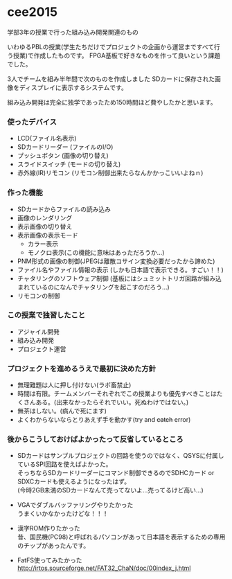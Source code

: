 # cee2015
学部3年の授業で行った組み込み開発関連のもの

いわゆるPBLの授業(学生たちだけでプロジェクトの企画から運営まですべて行う授業)で作成したものです。
FPGA基板で好きなものを作って良いという課題でした。

3人でチームを組み半年間で次のものを作成しました
SDカードに保存された画像をディスプレイに表示するシステムです。

組み込み開発は完全に独学であったため150時間ほど費やしたかと思います。

### 使ったデバイス
* LCD(ファイル名表示)
* SDカードリーダー (ファイルのI/O)
* プッシュボタン (画像の切り替え)
* スライドスイッチ (モードの切り替え)
* 赤外線(IR)リモコン (リモコン制御出来たらなんかかっこいいよねｎ)

### 作った機能
* SDカードからファイルの読み込み
* 画像のレンダリング
* 表示画像の切り替え
* 表示画像の表示モード
  * カラー表示
  * モノクロ表示(この機能に意味はあっただろうか…)
* PNM形式の画像の制御(JPEGは離散コサイン変換必要だったから諦めた)
* ファイル名やファイル情報の表示 (しかも日本語で表示できる。すごい！！)
* チャタリングのソフトウェア制御 (基板にはシュミットトリガ回路が組み込まれているのになんでチャタリングを起こすのだろう…)
* リモコンの制御


### この授業で独習したこと
* アジャイル開発
* 組み込み開発
* プロジェクト運営

### プロジェクトを進めるうえで最初に決めた方針
* 無理難題は人に押し付けない(ラボ畜禁止)
* 時間は有限。チームメンバーそれぞれでこの授業よりも優先すべきことはたくさんある。(出来なかったらそれでいい。死ぬわけではない。)
* 無茶はしない。(病んで死にます)
* よくわからないならとりあえず手を動かす(try and ~~catch~~ error)

### 後からこうしておけばよかったって反省しているところ
* SDカードはサンプルプロジェクトの回路を使うのではなく、QSYSに付属しているSPI回路を使えばよかった。 \
そっちならSDカードリーダーにコマンド制御できるのでSDHCカード or SDXCカードも使えるようになったはず。 \
(今時2GB未満のSDカードなんて売ってないよ…売ってるけど高い…)
 
* VGAでダブルバッファリングやりたかった \
うまくいかなかったけどな！！！

* 漢字ROM作りたかった \
 昔、国民機(PC98)と呼ばれるパソコンがあって日本語を表示するための専用のチップがあったんです。

* FatFS使ってみたかった \
http://irtos.sourceforge.net/FAT32_ChaN/doc/00index_j.html
